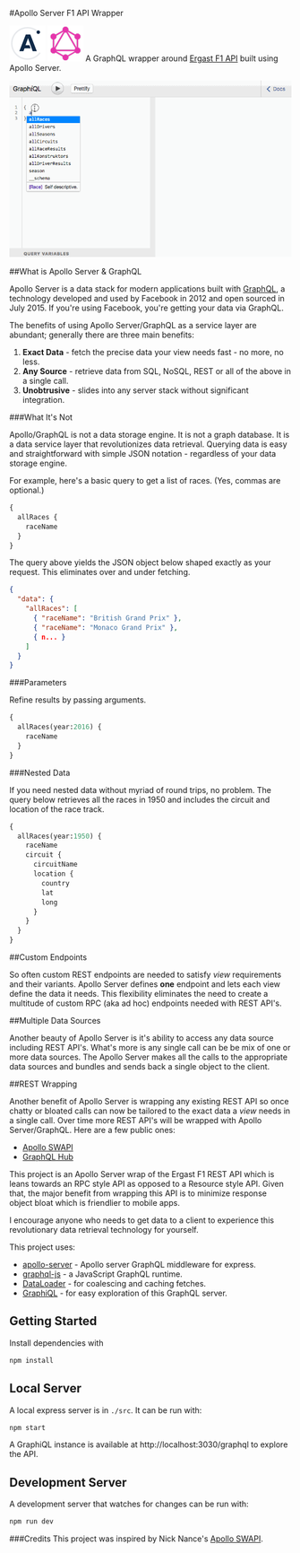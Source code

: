 #Apollo Server F1 API Wrapper 

![Apollo Logo](./doc/images/apollo-64-opq.gif) ![GraphQL Logo](./doc/images/GraphQL_logo_64.png) A GraphQL wrapper around [Ergast F1 API](http://ergast.com/mrd/) built using Apollo Server.

![GitHub Logo](./doc/images/Apollo-F1.gif) 


##What is Apollo Server & GraphQL

Apollo Server is a data stack for modern applications built with [GraphQL](https://medium.com/apollo-stack/the-basics-of-graphql-in-5-links-9e1dc4cac055#.yr1awqpig), a 
technology developed and used by Facebook in 2012 and open sourced in July 2015. If you're using Facebook, 
you're getting your data via GraphQL. 

The benefits of using Apollo Server/GraphQL as a service layer are abundant; generally there are three main benefits:

1. **Exact Data** - fetch the precise data your view needs fast - no more, no less.
2. **Any Source** - retrieve data from SQL, NoSQL, REST or all of the above in a single call.
3. **Unobtrusive** - slides into any server stack without significant integration. 


###What It's Not

Apollo/GraphQL is not a data storage engine. It is not a graph database. It is a data service layer that revolutionizes
data retrieval. Querying data is easy and straightforward with simple JSON notation - regardless of your data storage engine.

For example, here's a basic query to get a list of races. (Yes, commas are optional.)   

```GraphQL
{
  allRaces {
    raceName
  }
}
```

The query above yields the JSON object below shaped exactly as your request. This eliminates over and under fetching.

```JSON
{
  "data": {
    "allRaces": [
      { "raceName": "British Grand Prix" },
      { "raceName": "Monaco Grand Prix" },
      { n... }
    ]
  }
}
```

###Parameters

Refine results by passing arguments.

```GraphQL
{
  allRaces(year:2016) {
    raceName
  }
}
```

###Nested Data

If you need nested data without myriad of round trips, no problem. The query below retrieves all the races 
in 1950 and includes the circuit and location of the race track. 

```GraphQL
{
  allRaces(year:1950) {
    raceName
    circuit {
      circuitName
      location {
        country
        lat
        long
      }
    }
  }
}
```

##Custom Endpoints

So often custom REST endpoints are needed to satisfy _view_ requirements and their variants. 
Apollo Server defines **one** endpoint and lets each view define the data it needs. This flexibility
eliminates the need to create a multitude of custom RPC (aka ad hoc) endpoints needed with REST API's.  


##Multiple Data Sources

Another beauty of Apollo Server is it's ability to access any data source including REST API's. 
What's more is any single call can be be mix of one or more data sources. The Apollo Server makes
all the calls to the appropriate data sources and bundles and sends back a single object to the client. 

##REST Wrapping

Another benefit of Apollo Server is wrapping any existing REST API so once chatty or 
bloated calls can now be tailored to the exact data a _view_ needs in a single call. 
Over time more REST API's will be wrapped with Apollo Server/GraphQL. Here are a few public ones:

* [Apollo SWAPI](https://github.com/nnance/swapi-apollo)
* [GraphQL Hub](https://www.graphqlhub.com/)


This project is an Apollo Server wrap of the Ergast F1 REST API which is leans towards an RPC style API
as opposed to a Resource style API. Given that, the major benefit from wrapping this API is to minimize 
response object bloat which is friendlier to mobile apps. 

I encourage anyone who needs to get data to a client to experience this revolutionary data retrieval 
technology for yourself.

This project uses:

* [apollo-server](https://github.com/apollostack/apollo-server) - Apollo server GraphQL middleware for express.
* [graphql-js](https://github.com/graphql/graphql-js) - a JavaScript GraphQL runtime.
* [DataLoader](https://github.com/facebook/dataloader) - for coalescing and caching fetches.
* [GraphiQL](https://github.com/graphql/graphiql) - for easy exploration of this GraphQL server.

## Getting Started

Install dependencies with

```sh
npm install
```

## Local Server

A local express server is in `./src`. It can be run with:

```sh
npm start
```

A GraphiQL instance is available at http://localhost:3030/graphql to
explore the API.

## Development Server

A development server that watches for changes can be run with:

```sh
npm run dev
```

###Credits
This project was inspired by Nick Nance's [Apollo SWAPI](https://github.com/nnance/swapi-apollo).

